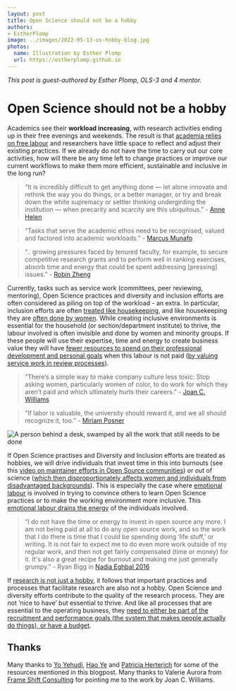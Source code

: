 ```yaml
---
layout: post
title: Open Science should not be a hobby
authors:
- EstherPlomp
image: ../images/2022-05-13-os-hobby-blog.jpg
photos:
  name: Illustration by Esther Plomp
  url: https://estherplomp.github.io
---
```


*This post is guest-authored by Esther Plomp, OLS-3 and 4 mentor.*

# Open Science should not be a hobby

Academics see their **workload increasing**, with research activities ending up in their free evenings and weekends. 
The result is that [academia relies on free labour](https://www.researchprofessionalnews.com/rr-news-uk-views-of-the-uk-2022-5-universities-reliance-on-free-labour-is-unsustainable/) and researchers have little space to reflect and adjust their existing practices. 
If we already do not have the time to carry out our core activities, how will there be any time left to change practices or improve our current workflows to make them more efficient, sustainable and inclusive in the long run? 

> “It is incredibly difficult to get anything done — let alone innovate and rethink the way you do things, or a better manager, or try and break down the white supremacy or settler thinking undergirding the institution — when precarity and scarcity are this ubiquitous.” - [Anne Helen](https://annehelen.substack.com/p/the-librarians-are-not-okay-a43) 

> “Tasks that serve the academic ethos need to be recognised, valued and factored into academic workloads.” - [Marcus Munafo](https://www.researchprofessionalnews.com/rr-news-uk-views-of-the-uk-2022-5-universities-reliance-on-free-labour-is-unsustainable/)

> “.. growing pressures faced by tenured faculty, for example, to secure competitive research grants and to perform well in ranking exercises, absorb time and energy that could be spent addressing [pressing] issues.” - [Robin Zheng](https://doi.org/10.1111/hypa.12401)

Currently, tasks such as service work (committees, peer reviewing, mentoring), Open Science practices and diversity and inclusion efforts are often considered as piling on top of the workload - an extra. 
In particular, inclusion efforts are often [treated like housekeeping](https://www.hivelearning.com/site/resource/diversity-inclusion/should-diversity-work-pay/), and like housekeeping they are [often done by women](https://doi.org/10.1111/hypa.12401). 
While creating inclusive environments is essential for the household (or section/department institute) to thrive, the labour involved is often invisible and done by women and minority groups. 
If these people will use their expertise, time and energy to create business value they will have [fewer resources to spend on their professional development and personal goals](https://www.hivelearning.com/site/resource/diversity-inclusion/should-diversity-work-pay/) when this labour is not paid ([by valuing service work in review processes](https://www.insidehighered.com/advice/2022/03/18/colleges-should-support-faculty-who-disclose-disabilities-opinion)).

> “There’s a simple way to make company culture less toxic: Stop asking women, particularly women of color, to do work for which they aren’t paid and which ultimately hurts their careers.”  - [Joan C. Williams](https://www.washingtonpost.com/business/stop-asking-women-of-color-to-do-unpaid-diversity-work/2022/04/14/aed6f626-bc03-11ec-a92d-c763de818c21_story.html) 

> “If labor is valuable, the university should reward it, and we all should recognize it, too.” - [Miriam Posner](https://miriamposner.com/blog/here-and-there-creating-dh-community/)

![A person behind a desk, swamped by all the work that still needs to be done](https://raw.githubusercontent.com/EstherPlomp/open-life-science.github.io/main/images/2022-05-13-os-hobby-blog.jpg "Heavy workload")

If Open Science practises and Diversity and Inclusion efforts are treated as hobbies, we will drive individuals that invest time in this into burnouts (see this [video on maintainer efforts in Open Source communities](https://www.youtube.com/watch?v=qtUxRhmz3Qc)) or out of science ([which then disproportionately affects women and individuals from disadvantaged backgrounds](https://doi.org/10.1371/journal.pone.0217032)). 
This is especially the case where [emotional labour](https://feministkilljoys.com/2019/05/31/white-friend/) is involved in trying to convince others to learn Open Science practices or to make the working environment more inclusive. 
This [emotional labour drains the energy](https://doi.org/10.1145/3449249) of the individuals involved.

> “I do not have the time or energy to invest in open source any more. I am not being paid at all to do any open source work, and so the work that I do there is time that I could be spending doing ‘life stuff,’ or writing. It is not fair to expect me to do even more work outside of my regular work, and then not get fairly compensated (time or money) for it. It's also a great recipe for burnout and making me just generally grumpy.”  - Ryan Bigg in [Nadia Eghbal 2016](https://www.fordfoundation.org/work/learning/research-reports/roads-and-bridges-the-unseen-labor-behind-our-digital-infrastructure/)

If [research is not just a hobby](https://twitter.com/PhDToothFAIRy/status/1397893360841641987), it follows that important practices and processes that facilitate research are also not a hobby. Open Science and diversity efforts contribute to the quality of the research process. They are not ‘nice to have’ but essential to thrive. And like all processes that are essential to the operating business, they [need to either be part of the recruitment and performance goals (the system that makes people actually do things), or have a budget](https://www.mckinsey.com/featured-insights/mckinsey-on-books/author-talks-how-to-interrupt-bias-in-the-workplace). 

## Thanks
Many thanks to [Yo Yehudi](https://twitter.com/yoyehudi), [Hao Ye](https://twitter.com/Hao_and_Y) and [Patricia Herterich](https://twitter.com/PHerterich) for some of the resources mentioned in this blogpost. 
Many thanks to Valerie Aurora from [Frame Shift Consulting](https://frameshiftconsulting.com/ally-skills-workshop/) for pointing me to the work by Joan C. Williams. 
